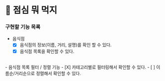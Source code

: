 # 🍚 점심 뭐 먹지
### 구현할 기능 목록
- 음식점
    - [X] 음식점의 정보(이름, 거리, 설명)를 확인 할 수 있다.
    - [X] 음식점 목록을 확인할 수 있다.
<br>
- 음식점 목록 필터 / 정렬 기능
    - [X] 카테고리별로 필터링해서 확인할 수 있다.
    - [ ] 이름순/거리순으로 정렬해서 확인할 수 있다.